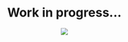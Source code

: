 <div align='center'>

<h1>Work in progress...</h1>

   ![](https://thumbs.gfycat.com/BeneficialTastyFiddlercrab-max-1mb.gif)
</div>

